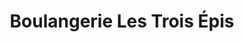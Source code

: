 ---
title: "Boulangerie Les Trois Épis"
url: /tracy-le-mont/boulangerie-les-trois-epis/
shop: boulangerie
---